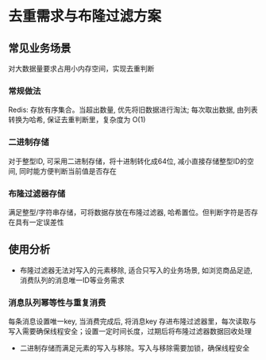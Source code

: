 # 去重需求与布隆过滤方案

## 常见业务场景

对大数据量要求占用小内存空间，实现去重判断

### 常规做法

Redis: 存放有序集合。当超出数量, 优先将旧数据进行淘汰; 每次取出数据, 由列表转换为哈希, 保证去重判断里，复杂度为 O(1)

### 二进制存储

对于整型ID, 可采用二进制存储，将十进制转化成64位, 减小直接存储整型ID的空间, 同时能方便判断当前值是否存在

### 布隆过滤器存储

满足整型/字符串存储，可将数据存放在布隆过滤器, 哈希置位。但判断字符是否存在具有一定误差性

## 使用分析

- 布隆过滤器无法对写入的元素移除, 适合只写入的业务场景, 如浏览商品足迹, 消费队列的消息唯一ID等业务需求

### 消息队列幂等性与重复消费

每条消息设置唯一key, 当消费完成后, 将消息key 存进布隆过滤器里，每次读取与写入需要确保线程安全；设置一定时间长度，过期后将布隆过滤器数据回收处理

- 二进制存储而满足元素的写入与移除。写入与移除需要加锁，确保线程安全
